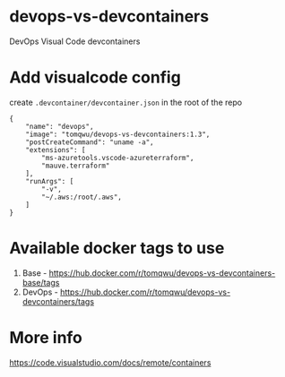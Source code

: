 # devops-vs-devcontainers
DevOps Visual Code devcontainers

# Add visualcode config
create `.devcontainer/devcontainer.json` in the root of the repo
```
{
	"name": "devops",
	"image": "tomqwu/devops-vs-devcontainers:1.3",
	"postCreateCommand": "uname -a",
	"extensions": [
		"ms-azuretools.vscode-azureterraform",
		"mauve.terraform"
	],
	"runArgs": [
		"-v",
		"~/.aws:/root/.aws",
	]
}
```

# Available docker tags to use
1. Base - https://hub.docker.com/r/tomqwu/devops-vs-devcontainers-base/tags
1. DevOps - https://hub.docker.com/r/tomqwu/devops-vs-devcontainers/tags


# More info
https://code.visualstudio.com/docs/remote/containers
